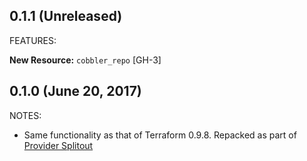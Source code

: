 ## 0.1.1 (Unreleased)

FEATURES:

__New Resource:__ `cobbler_repo` [GH-3]

## 0.1.0 (June 20, 2017)

NOTES:

* Same functionality as that of Terraform 0.9.8. Repacked as part of [Provider Splitout](https://www.hashicorp.com/blog/upcoming-provider-changes-in-terraform-0-10/)

